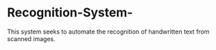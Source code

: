 # Recognition-System-
This system seeks to automate the recognition of handwritten text from scanned images.
